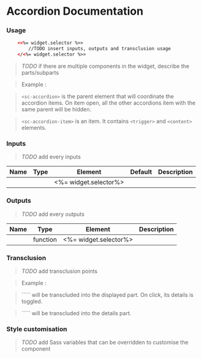 # Accordion Documentation

### Usage

```html
    <<%= widget.selector %>>
        //TODO insert inputs, outputs and transclusion usage
    </<%= widget.selector %>>
```

> *TODO* if there are multiple components in the widget, describe the parts/subparts

> Example : 

> ```<sc-accordion>``` is the parent element that will coordinate the accordion items. On item open, all the other accordions item with the same parent will be hidden.

> ```<sc-accordion-item>``` is an item. It contains ```<trigger>``` and ```<content>``` elements.


### Inputs

> *TODO* add every inputs

| **Name** | **Type** | **Element** | **Default** | **Description** |
| -- | -- | -- | -- | -- |
|  |  | <%= widget.selector%> |  |  |


### Outputs

> *TODO* add every outputs

| **Name** | **Type** | **Element** | **Description** |
| -- | -- | -- | -- |
|  | function | <%= widget.selector%> |  |

### Transclusion

> *TODO* add transclusion points

> Example : 

> ```<trigger>`` will be transcluded into the displayed part. On click, its details is toggled.

> ```<content>`` will be transcluded into the details part.

### Style customisation

> *TODO* add Sass variables that can be overridden to customise the component